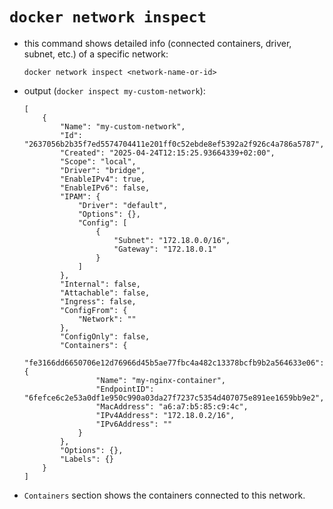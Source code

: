 # `docker network inspect`

- this command shows detailed info (connected containers, driver, subnet, etc.) of a specific network:

    ```commandline
    docker network inspect <network-name-or-id>
    ```

- output (`docker inspect my-custom-network`):

    ```commandline
    [
        {
            "Name": "my-custom-network",
            "Id": "2637056b2b35f7ed5574704411e201ff0c52ebde8ef5392a2f926c4a786a5787",
            "Created": "2025-04-24T12:15:25.93664339+02:00",
            "Scope": "local",
            "Driver": "bridge",
            "EnableIPv4": true,
            "EnableIPv6": false,
            "IPAM": {
                "Driver": "default",
                "Options": {},
                "Config": [
                    {
                        "Subnet": "172.18.0.0/16",
                        "Gateway": "172.18.0.1"
                    }
                ]
            },
            "Internal": false,
            "Attachable": false,
            "Ingress": false,
            "ConfigFrom": {
                "Network": ""
            },
            "ConfigOnly": false,
            "Containers": {
                "fe3166dd6650706e12d76966d45b5ae77fbc4a482c13378bcfb9b2a564633e06": {
                    "Name": "my-nginx-container",
                    "EndpointID": "6fefce6c2e53a0df1e950c990a03da27f7237c5354d407075e891ee1659bb9e2",
                    "MacAddress": "a6:a7:b5:85:c9:4c",
                    "IPv4Address": "172.18.0.2/16",
                    "IPv6Address": ""
                }
            },
            "Options": {},
            "Labels": {}
        }
    ]
    ```

- `Containers` section shows the containers connected to this network.
